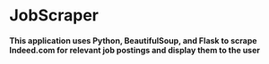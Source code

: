 # JobScraper
#### This application uses Python, BeautifulSoup, and Flask to scrape Indeed.com for relevant job postings and display them to the user
